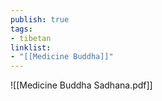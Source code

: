 ```yaml
---
publish: true
tags:
- tibetan
linklist:
- "[[Medicine Buddha]]"
---
```

![[Medicine Buddha Sadhana.pdf]]